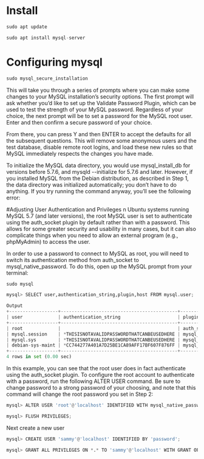 # Install

```python
sudo apt update
```

```python
sudo apt install mysql-server
```

# Configuring mysql

```python
sudo mysql_secure_installation
```

This will take you through a series of prompts where you can make some changes to your MySQL installation’s security options. The first prompt will ask whether you’d like to set up the Validate Password Plugin, which can be used to test the strength of your MySQL password. Regardless of your choice, the next prompt will be to set a password for the MySQL root user. Enter and then confirm a secure password of your choice.

From there, you can press Y and then ENTER to accept the defaults for all the subsequent questions. This will remove some anonymous users and the test database, disable remote root logins, and load these new rules so that MySQL immediately respects the changes you have made.

To initialize the MySQL data directory, you would use mysql_install_db for versions before 5.7.6, and mysqld --initialize for 5.7.6 and later. However, if you installed MySQL from the Debian distribution, as described in Step 1, the data directory was initialized automatically; you don’t have to do anything. If you try running the command anyway, you’ll see the following error:

#Adjusting User Authentication and Privileges
n Ubuntu systems running MySQL 5.7 (and later versions), the root MySQL user is set to authenticate using the auth_socket plugin by default rather than with a password. This allows for some greater security and usability in many cases, but it can also complicate things when you need to allow an external program (e.g., phpMyAdmin) to access the user.

In order to use a password to connect to MySQL as root, you will need to switch its authentication method from auth_socket to mysql_native_password. To do this, open up the MySQL prompt from your terminal:

```python
sudo mysql
```

```python
mysql> SELECT user,authentication_string,plugin,host FROM mysql.user;
```

```python
Output
+------------------+-------------------------------------------+-----------------------+-----------+
| user             | authentication_string                     | plugin                | host      |
+------------------+-------------------------------------------+-----------------------+-----------+
| root             |                                           | auth_socket           | localhost |
| mysql.session    | *THISISNOTAVALIDPASSWORDTHATCANBEUSEDHERE | mysql_native_password | localhost |
| mysql.sys        | *THISISNOTAVALIDPASSWORDTHATCANBEUSEDHERE | mysql_native_password | localhost |
| debian-sys-maint | *CC744277A401A7D25BE1CA89AFF17BF607F876FF | mysql_native_password | localhost |
+------------------+-------------------------------------------+-----------------------+-----------+
4 rows in set (0.00 sec)
```

In this example, you can see that the root user does in fact authenticate using the auth_socket plugin. To configure the root account to authenticate with a password, run the following ALTER USER command. Be sure to change password to a strong password of your choosing, and note that this command will change the root password you set in Step 2:

```python
mysql> ALTER USER 'root'@'localhost' IDENTIFIED WITH mysql_native_password BY 'password';
```

```python
mysql> FLUSH PRIVILEGES;
```

Next create a new user

```python
mysql> CREATE USER 'sammy'@'localhost' IDENTIFIED BY 'password';
```

```python
mysql> GRANT ALL PRIVILEGES ON *.* TO 'sammy'@'localhost' WITH GRANT OPTION;
```
